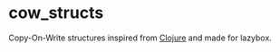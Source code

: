 # cow_structs

Copy-On-Write structures inspired from [Clojure](http://clojure.org)
and made for lazybox.
